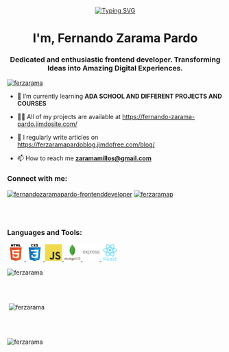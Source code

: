 <p align="center">
  <a href="https://git.io/typing-svg"><img src="https://readme-typing-svg.herokuapp.com?font=Fira+Code&size=30&pause=1000&color=F71139&center=&vCenter=&repeat=&random=falso&width=435&lines=WELCOME+TO+MY+PAGE;Front-End+Developer;Voice+Over;Writter;Journalist" alt="Typing SVG" /></a>
</p>

<h1 align="center">I'm, Fernando Zarama Pardo</h1>
<h3 align="center">Dedicated and enthusiastic frontend developer. Transforming Ideas into Amazing Digital Experiences.</h3>

<p align="left"> <a href="https://github.com/ryo-ma/github-profile-trophy"><img src="https://github-profile-trophy.vercel.app/?username=ferzarama" alt="ferzarama" /></a> </p>


- 🌱 I’m currently learning **ADA SCHOOL AND DIFFERENT PROJECTS AND COURSES**

- 👨‍💻 All of my projects are available at https://fernando-zarama-pardo.jimdosite.com/

- 📝 I regularly write articles on https://ferzaramapardoblog.jimdofree.com/blog/

- 📫 How to reach me **zaramamillos@gmail.com**

<h3 align="left">Connect with me:</h3>
<p align="left">
<a href="https://co.linkedin.com/in/fernandozaramapardo-frontenddeveloper" target="blank"><img align="center" src="https://raw.githubusercontent.com/rahuldkjain/github-profile-readme-generator/master/src/images/icons/Social/linked-in-alt.svg" alt="fernandozaramapardo-frontenddeveloper" height="30" width="40" /></a>
<a href="https://www.instagram.com/ferzaramap/?hl=es" target="blank"><img align="center" src="https://raw.githubusercontent.com/rahuldkjain/github-profile-readme-generator/master/src/images/icons/Social/instagram.svg" alt="ferzaramap" height="30" width="40" /></a>

</p>
</br></br>

<h3 align="left">Languages and Tools:</h3>
<p align="left"> 
    <a href="https://www.w3.org/html/" target="_blank" rel="noreferrer"> 
        <img src="https://raw.githubusercontent.com/devicons/devicon/master/icons/html5/html5-original-wordmark.svg" alt="html5" width="40" height="40"/> 
    </a> 
    <a href="https://www.w3schools.com/css/" target="_blank" rel="noreferrer"> 
        <img src="https://raw.githubusercontent.com/devicons/devicon/master/icons/css3/css3-original-wordmark.svg" alt="css3" width="40" height="40"/> 
    </a> 
    <a href="https://developer.mozilla.org/en-US/docs/Web/JavaScript" target="_blank" rel="noreferrer"> 
        <img src="https://raw.githubusercontent.com/devicons/devicon/master/icons/javascript/javascript-original.svg" alt="javascript" width="40" height="40"/> 
    </a> 
    <a href="https://www.mongodb.com/" target="_blank" rel="noreferrer"> 
        <img src="https://raw.githubusercontent.com/devicons/devicon/master/icons/mongodb/mongodb-original-wordmark.svg" alt="mongodb" width="40" height="40"/> 
    </a> 
    <a href="https://expressjs.com" target="_blank" rel="noreferrer"> 
        <img src="https://raw.githubusercontent.com/devicons/devicon/master/icons/express/express-original-wordmark.svg" alt="express" width="40" height="40"/> 
    </a> 
    <a href="https://reactjs.org/" target="_blank" rel="noreferrer"> 
        <img src="https://raw.githubusercontent.com/devicons/devicon/master/icons/react/react-original-wordmark.svg" alt="react" width="40" height="40"/> 
    </a> 
</p>


<p><img align="center" src="https://github-readme-stats.vercel.app/api/top-langs?username=ferzarama&show_icons=true&locale=en&layout=compact" alt="ferzarama" /></p>
</br></br>

<p>&nbsp;<img align="center" src="https://github-readme-stats.vercel.app/api?username=ferzarama&show_icons=true&locale=en" alt="ferzarama" /></p></br></br>

<p><img align="center" src="https://github-readme-streak-stats.herokuapp.com/?user=ferzarama&" alt="ferzarama" /></p></br></br>


